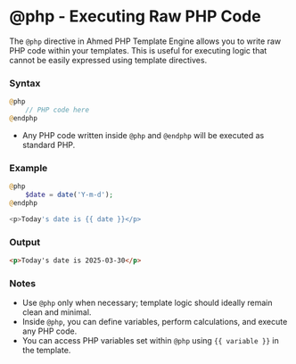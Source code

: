 # @php - Executing Raw PHP Code

The `@php` directive in Ahmed PHP Template Engine allows you to write raw PHP code within your templates. This is useful for executing logic that cannot be easily expressed using template directives.

### Syntax

```php
@php
    // PHP code here
@endphp
```

* Any PHP code written inside `@php` and `@endphp` will be executed as standard PHP.

### Example

```php
@php
    $date = date('Y-m-d');
@endphp

<p>Today's date is {{ date }}</p>
```

### Output

```html
<p>Today's date is 2025-03-30</p>
```

### Notes

* Use `@php` only when necessary; template logic should ideally remain clean and minimal.
* Inside `@php`, you can define variables, perform calculations, and execute any PHP code.
* You can access PHP variables set within `@php` using `{{ variable }}` in the template.
